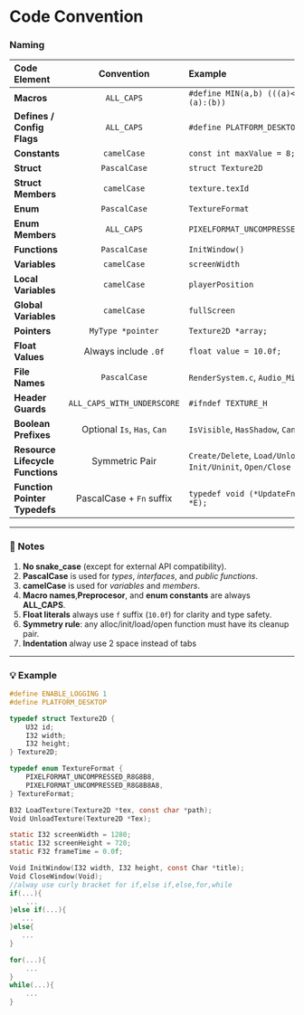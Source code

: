 # Code Convention

### Naming

__Code Element__ | __Convention__ | __Example__
:---| :---: | :---
**Macros** | `ALL_CAPS` | `#define MIN(a,b) (((a)<(b))?(a):(b))`
**Defines / Config Flags** | `ALL_CAPS` | `#define PLATFORM_DESKTOP`
**Constants** | `camelCase` | `const int maxValue = 8;`
**Struct** | `PascalCase` | `struct Texture2D`
**Struct Members** | `camelCase` | `texture.texId`
**Enum** | `PascalCase` | `TextureFormat`
**Enum Members** | `ALL_CAPS` | `PIXELFORMAT_UNCOMPRESSED_R8G8B8`
**Functions** | `PascalCase` | `InitWindow()`
**Variables** | `camelCase` | `screenWidth`
**Local Variables** | `camelCase` | `playerPosition`
**Global Variables** | `camelCase` | `fullScreen`
**Pointers** | `MyType *pointer`  | `Texture2D *array;`
**Float Values** | Always include `.0f` | `float value = 10.0f;`
**File Names** | `PascalCase` | `RenderSystem.c`, `Audio_Mixer.h`
**Header Guards** | `ALL_CAPS_WITH_UNDERSCORE` | `#ifndef TEXTURE_H`
**Boolean Prefixes** | Optional `Is`, `Has`, `Can` | `IsVisible`, `HasShadow`, `CanMove`
**Resource Lifecycle Functions** | Symmetric Pair | `Create/Delete`, `Load/Unload`, `Init/Uninit`, `Open/Close`
**Function Pointer Typedefs** | PascalCase + `Fn` suffix | `typedef void (*UpdateFn)(Entity *E);`

---

### 📏 Notes

1. **No snake_case** (except for external API compatibility).  
2. **PascalCase** is used for *types*, *interfaces*, and *public functions*.  
3. **camelCase** is used for *variables* and *members*.  
4. **Macro names**,**Preprocesor**, and **enum constants** are always **ALL_CAPS**.  
5. **Float literals** always use `f` suffix (`10.0f`) for clarity and type safety.  
6. **Symmetry rule**: any alloc/init/load/open function must have its cleanup pair.
7. **Indentation** alway use 2 space instead of tabs

---

### 💡 Example

```c
#define ENABLE_LOGGING 1
#define PLATFORM_DESKTOP

typedef struct Texture2D {
    U32 id;
    I32 width;
    I32 height;
} Texture2D;

typedef enum TextureFormat {
    PIXELFORMAT_UNCOMPRESSED_R8G8B8,
    PIXELFORMAT_UNCOMPRESSED_R8G8B8A8,
} TextureFormat;

B32 LoadTexture(Texture2D *tex, const char *path);
Void UnloadTexture(Texture2D *Tex);

static I32 screenWidth = 1280;
static I32 screenHeight = 720;
static F32 frameTime = 0.0f;

Void InitWindow(I32 width, I32 height, const Char *title);
Void CloseWindow(Void);
//alway use curly bracket for if,else if,else,for,while
if(...){
    ...
}else if(...){
   ...
}else{
   ...
}

for(...){
    ...
}
while(...){
    ...
}

```
